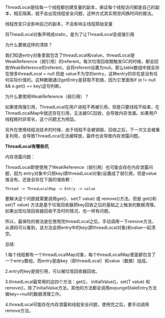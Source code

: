 ThreadLocal是给每一个线程都创建变量的副本，保证每个线程访问都是自己的副本，相互隔离，就不会出现线程安全问题，这种方式其实用空间换时间的做法。

线程改变只会影响自己的副本，不会影响主线程原始变量



将TheadLocal对象声明成static，是为了让ThreadLocal变成强引用








   为什么要做这样的清除？

   我们知道entry对象里面包含了threadLocal和value，threadLocal是WeakReference（弱引用）的referent。每次垃圾回收期触发GC的时候，都会回收WeakReference的referent，会将referent设置为null。那么table数组中就会存在很多threadLocal = null 但是 value不为空的entry，这种entry的存在是没有任何实际价值的。这种数据通过getEntry是获取不到值，因为它里面有if (e != null && e.get() == key)这句判断。

为什么要使用WeakReference（弱引用）？

   如果使用强引用，ThreadLocal在用户进程不再被引用，但是只要线程不结束，在ThreadLocalMap中就还存在引用，无法被GC回收，会导致内存泄漏。如果用户线程耗时非常长，这个问题尤为明显。

   另外在使用线程池技术的时候，由于线程不会被销毁，回收之后，下一次又会被重复利用，会导致ThreadLocal无法被释放，最终也会导致内存泄露问题。



**ThreadLocal有哪些坑**

   内存泄露问题：

   ThreadLocal即使使用了WeakReference（弱引用）也可能会存在内存泄露问题，因为 entry对象中只把key(即threadLocal对象)设置成了弱引用，但是value值没有。还是会存在下面的强依赖：

```
Thread -> ThreaLocalMap -> Entry -> value
```



   要解决这个问题就需要调用get()、set(T value) 或 remove()方法。但是 get()和set(T value) 方法是基于垃圾回收器把key回收之后的基础之上触发的数据清理。如果出现垃圾回收器回收不及时的情况，也一样有问题。



​    所以，最保险的做法是在使用完threadLocal之后，手动调用一下remove方法，从源码可以看到，该方法会把entry中的key(即threadLocal对象)和value一起清空。



总结:

 1.每个线程都有一个threadLocalMap对象，每个threadLocalMap里面都包含了一个entry数组，而entry是由key（即threadLocal）和value（数据）组成。

  2.entry的key是弱引用，可以被垃圾回收器回收。

 3.threadLocal最常用的这四个方法：get()， initialValue()，set(T value) 和 remove()，除了initialValue方法，其他的方法都会调用expungeStaleEntry方法做key==null的数据清理工作。

  4.threadLocal可能存在内存泄露和线程安全问题，使用完之后，要手动调用remove方法。





